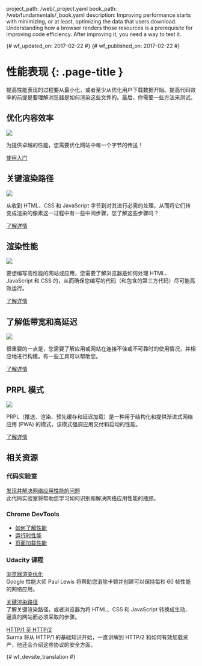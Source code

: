 project_path: /web/_project.yaml
book_path: /web/fundamentals/_book.yaml
description: Improving performance starts with minimizing, or at least, optimizing the data that users download. Understanding how a browser renders those resources is a prerequisite for improving code efficiency. After improving it, you need a way to test it. 

{# wf_updated_on: 2017-02-22 #}
{# wf_published_on: 2017-02-22 #}

# 性能表现 {: .page-title }

提高性能表现的过程要从最小化，或者至少从优化用户下载数据开始。提高代码效率的前提是要理解浏览器是如何渲染这些文件的。最后，你需要一些方法来测试。

## 优化内容效率

<img src="images/oce.png" class="attempt-right" style="max-height: 200px;">


为提供卓越的性能，您需要优化网站中每一个字节的传送！

[使用入门](optimizing-content-efficiency/)


<div style="clear:both;"></div>

## 关键渲染路径

<img src="images/crp.png" class="attempt-right">

从收到 HTML、CSS 和 JavaScript 字节到对其进行必需的处理，从而将它们转变成渲染的像素这一过程中有一些中间步骤，您了解这些步骤吗？

[了解详情](critical-rendering-path/)

<div style="clear:both;"></div>

## 渲染性能

<img src="images/rend.png" class="attempt-right">

要想编写高性能的网站或应用，您需要了解浏览器是如何处理 HTML、JavaScript 和 CSS 的，从而确保您编写的代码（和包含的第三方代码）尽可能高效运行。

[了解详情](rendering/)

<div style="clear:both;"></div>

## 了解低带宽和高延迟

<img src="images/low.png" class="attempt-right">

很重要的一点是，您需要了解应用或网站在连接不佳或不可靠时的使用情况，并相应地进行构建。有一些工具可以帮助您。

[了解详情](poor-connectivity/)

<div style="clear:both;"></div>

## PRPL 模式

<img src="images/prpl.png" class="attempt-right">

PRPL（推送、渲染、预先缓存和延迟加载）是一种用于结构化和提供渐进式网络应用 (PWA) 的模式，该模式强调应用交付和启动的性能。



[了解详情](prpl-pattern/)


<div style="clear:both;"></div>


## 相关资源


### 代码实验室

[发现并解决网络应用性能的问题](/web/fundamentals/getting-started/codelabs/web-perf/) <br>
此代码实验室将帮助您学习如何识别和解决网络应用性能的瓶颈。

### Chrome DevTools

* [如何了解性能](/web/tools/chrome-devtools/evaluate-performance/timeline-tool)
* [运行时性能](/web/tools/chrome-devtools/rendering-tools/)
* [页面加载性能](/web/tools/chrome-devtools/network-performance/resource-loading)


### Udacity 课程

[浏览器渲染优化](https://udacity.com/ud860)<br>
Google 性能大师 Paul Lewis 将帮助您消除卡顿并创建可以保持每秒 60 帧性能的网络应用。


[关键渲染路径](https://udacity.com/ud884)<br>
了解关键渲染路径，或者浏览器为将 HTML、CSS 和 JavaScript 转换成生动、逼真的网站而必须采取的步骤。


[HTTP/1 至 HTTP/2](https://udacity.com/ud897)<br>
Surma 将从 HTTP/1 的基础知识开始，一直讲解到 HTTP/2 和如何有效加载资产，他还会介绍这些协议的安全方面。
<div style="clear:both;"></div>





{# wf_devsite_translation #}


